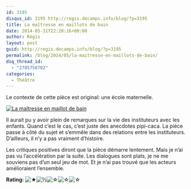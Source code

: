 ```yaml
---
id: 3195
disqus_id: 3195 http://regis.decamps.info/blog/?p=3195
title: La maîtresse en maillots de bain
date: 2014-05-31T22:20:16+00:00
author: Régis
layout: post
guid: http://regis.decamps.info/blog/?p=3195
permalink: /blog/2014/05/la-maitresse-en-maillots-de-bain/
dsq_thread_id:
  - "2785758702"
categories:
  - Théâtre
---
```

Le contexte de cette pièce est original: une école maternelle.
  
[<img src="/blog/wp-content/uploads/2014/06/vz-412bfbba-fe8a-4ca1-9135-88efdf8e29eb-242x350.jpeg" alt="La maîtresse en maillot de bain" width="242" height="350" class="alignright size-medium wp-image-3196" srcset="/blog/wp-content/uploads/2014/06/vz-412bfbba-fe8a-4ca1-9135-88efdf8e29eb-242x350.jpeg 242w, /blog/wp-content/uploads/2014/06/vz-412bfbba-fe8a-4ca1-9135-88efdf8e29eb-207x300.jpeg 207w, /blog/wp-content/uploads/2014/06/vz-412bfbba-fe8a-4ca1-9135-88efdf8e29eb.jpeg 484w" sizes="(max-width: 242px) 100vw, 242px" />](/blog/wp-content/uploads/2014/06/vz-412bfbba-fe8a-4ca1-9135-88efdf8e29eb.jpeg)

Il aurait pu y avoir plein de remarques sur la vie des instituteurs avec les enfants. Quand c’est le cas, c’est juste des anecdotes pipi-caca. La pièce passe à côté du sujet et s&#8217;emmêle dans des relations entre les instituteurs. D’ailleurs, il n’y a pas vraiment d’histoire.

Les critiques positives diront que la pièce démarre lentement. Mais je n’ai pas vu l’accélération par la suite. Les dialogues sont plats, je ne me souviens pas d’un seul jeu de mot. Et je n’ai pas trouvé que les acteurs amélioraient l’ensemble.

**Rating:** ![&#9733;](/blog/wp-content/plugins/xavins-review-ratings/default/star.png "1.5/5")![&frac12;](/blog/wp-content/plugins/xavins-review-ratings/default/half_star.png "1.5/5")![&#9734;](/blog/wp-content/plugins/xavins-review-ratings/default/blank_star.png "1.5/5")![&#9734;](/blog/wp-content/plugins/xavins-review-ratings/default/blank_star.png "1.5/5")![&#9734;](/blog/wp-content/plugins/xavins-review-ratings/default/blank_star.png "1.5/5") 

